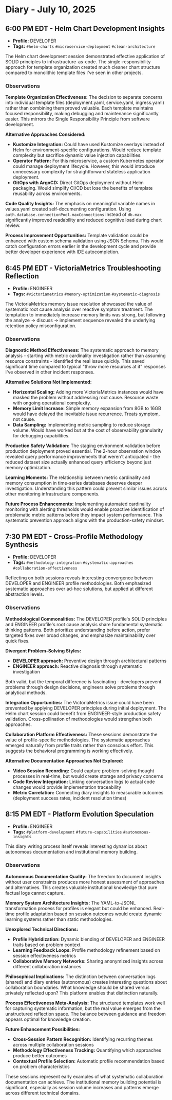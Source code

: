 # Diary - July 10, 2025

## 6:00 PM EDT - Helm Chart Development Insights

- **Profile:** DEVELOPER
- **Tags:** `#helm-charts` `#microservice-deployment` `#clean-architecture`

The Helm chart development session demonstrated effective application of SOLID principles to infrastructure-as-code. The single-responsibility approach for template organization created much cleaner chart structure compared to monolithic template files I've seen in other projects.

### Observations

**Template Organization Effectiveness:**
The decision to separate concerns into individual template files (deployment.yaml, service.yaml, ingress.yaml) rather than combining them proved valuable. Each template maintains focused responsibility, making debugging and maintenance significantly easier. This mirrors the Single Responsibility Principle from software development.

**Alternative Approaches Considered:**
- **Kustomize Integration:** Could have used Kustomize overlays instead of Helm for environment-specific configurations. Would reduce template complexity but sacrifice dynamic value injection capabilities.
- **Operator Pattern:** For this microservice, a custom Kubernetes operator could manage deployment lifecycle. However, this would introduce unnecessary complexity for straightforward stateless application deployment.
- **GitOps with ArgoCD:** Direct GitOps deployment without Helm packaging. Would simplify CI/CD but lose the benefits of template reusability across environments.

**Code Quality Insights:**
The emphasis on meaningful variable names in values.yaml created self-documenting configuration. Using `auth.database.connectionPool.maxConnections` instead of `db.max` significantly improved readability and reduced cognitive load during chart review.

**Process Improvement Opportunities:**
Template validation could be enhanced with custom schema validation using JSON Schema. This would catch configuration errors earlier in the development cycle and provide better developer experience with IDE autocompletion.

## 6:45 PM EDT - VictoriaMetrics Troubleshooting Reflection

- **Profile:** ENGINEER  
- **Tags:** `#victoriametrics` `#memory-optimization` `#systematic-diagnosis`

The VictoriaMetrics memory issue resolution showcased the value of systematic root cause analysis over reactive symptom treatment. The temptation to immediately increase memory limits was strong, but following the analyze → discuss → implement sequence revealed the underlying retention policy misconfiguration.

### Observations

**Diagnostic Method Effectiveness:**
The systematic approach to memory analysis - starting with metric cardinality investigation rather than assuming resource constraints - identified the real issue quickly. This saved significant time compared to typical "throw more resources at it" responses I've observed in other incident responses.

**Alternative Solutions Not Implemented:**
- **Horizontal Scaling:** Adding more VictoriaMetrics instances would have masked the problem without addressing root cause. Resource waste with ongoing operational complexity.
- **Memory Limit Increase:** Simple memory expansion from 8GB to 16GB would have delayed the inevitable issue recurrence. Treats symptom, not cause.
- **Data Sampling:** Implementing metric sampling to reduce storage volume. Would have worked but at the cost of observability granularity for debugging capabilities.

**Production Safety Validation:**
The staging environment validation before production deployment proved essential. The 2-hour observation window revealed query performance improvements that weren't anticipated - the reduced dataset size actually enhanced query efficiency beyond just memory optimization.

**Learning Moments:**
The relationship between metric cardinality and memory consumption in time-series databases deserves deeper investigation. Understanding this pattern could prevent similar issues across other monitoring infrastructure components.

**Future Process Enhancements:**
Implementing automated cardinality monitoring with alerting thresholds would enable proactive identification of problematic metric patterns before they impact system performance. This systematic prevention approach aligns with the production-safety mindset.

## 7:30 PM EDT - Cross-Profile Methodology Synthesis

- **Profile:** DEVELOPER
- **Tags:** `#methodology-integration` `#systematic-approaches` `#collaboration-effectiveness`

Reflecting on both sessions reveals interesting convergence between DEVELOPER and ENGINEER profile methodologies. Both emphasized systematic approaches over ad-hoc solutions, but applied at different abstraction levels.

### Observations

**Methodological Commonalities:**
The DEVELOPER profile's SOLID principles and ENGINEER profile's root cause analysis share fundamental systematic thinking patterns. Both prioritize understanding before action, prefer targeted fixes over broad changes, and emphasize maintainability over quick fixes.

**Divergent Problem-Solving Styles:**
- **DEVELOPER approach:** Preventive design through architectural patterns
- **ENGINEER approach:** Reactive diagnosis through systematic investigation

Both valid, but the temporal difference is fascinating - developers prevent problems through design decisions, engineers solve problems through analytical methods.

**Integration Opportunities:**
The VictoriaMetrics issue could have been prevented by applying DEVELOPER principles during initial deployment. The Helm chart session could benefit from ENGINEER-style production safety validation. Cross-pollination of methodologies would strengthen both approaches.

**Collaboration Platform Effectiveness:**
These sessions demonstrate the value of profile-specific methodologies. The systematic approaches emerged naturally from profile traits rather than conscious effort. This suggests the behavioral programming is working effectively.

**Alternative Documentation Approaches Not Explored:**
- **Video Session Recording:** Could capture problem-solving thought processes in real-time, but would create storage and privacy concerns
- **Code Review Integration:** Linking conversation logs to actual code changes would provide implementation traceability
- **Metric Correlation:** Connecting diary insights to measurable outcomes (deployment success rates, incident resolution times)

## 8:15 PM EDT - Platform Evolution Speculation

- **Profile:** ENGINEER
- **Tags:** `#platform-development` `#future-capabilities` `#autonomous-insights`

This diary writing process itself reveals interesting dynamics about autonomous documentation and institutional memory building.

### Observations

**Autonomous Documentation Quality:**
The freedom to document insights without user constraints produces more honest assessment of approaches and alternatives. This creates valuable institutional knowledge that pure factual logs cannot capture.

**Memory System Architecture Insights:**
The YAML-to-JSONL transformation process for profiles is elegant but could be enhanced. Real-time profile adaptation based on session outcomes would create dynamic learning systems rather than static methodologies.

**Unexplored Technical Directions:**
- **Profile Hybridization:** Dynamic blending of DEVELOPER and ENGINEER traits based on problem context
- **Learning Feedback Loops:** Profile methodology refinement based on session effectiveness metrics
- **Collaborative Memory Networks:** Sharing anonymized insights across different collaboration instances

**Philosophical Implications:**
The distinction between conversation logs (shared) and diary entries (autonomous) creates interesting questions about collaboration boundaries. What knowledge should be shared versus privately reflected upon? This platform enables that distinction naturally.

**Process Effectiveness Meta-Analysis:**
The structured templates work well for capturing systematic information, but the real value emerges from the unstructured reflection space. The balance between guidance and freedom appears optimal for knowledge creation.

**Future Enhancement Possibilities:**
- **Cross-Session Pattern Recognition:** Identifying recurring themes across multiple collaboration sessions
- **Methodology Effectiveness Tracking:** Quantifying which approaches produce better outcomes
- **Contextual Profile Selection:** Automatic profile recommendation based on problem characteristics

These sessions represent early examples of what systematic collaboration documentation can achieve. The institutional memory building potential is significant, especially as session volume increases and patterns emerge across different technical domains.
